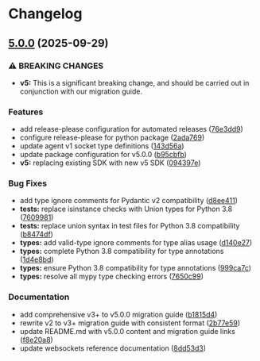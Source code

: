 # Changelog

## [5.0.0](https://github.com/deepgram/deepgram-python-sdk/compare/v4.8.1...v5.0.0) (2025-09-29)


### ⚠ BREAKING CHANGES

* **v5:** This is a significant breaking change, and should be carried out in conjunction with our migration guide.

### Features

* add release-please configuration for automated releases ([76e3dd9](https://github.com/deepgram/deepgram-python-sdk/commit/76e3dd9aa42220a5dd9e1db34067a5e9c10fafe6))
* configure release-please for python package ([2ada769](https://github.com/deepgram/deepgram-python-sdk/commit/2ada76923122a5273a1f0965fd0e4c5131099a15))
* update agent v1 socket type definitions ([143d56a](https://github.com/deepgram/deepgram-python-sdk/commit/143d56a82b84efb67f2fcbd4c12b5867387ea4e1))
* update package configuration for v5.0.0 ([b95cbfb](https://github.com/deepgram/deepgram-python-sdk/commit/b95cbfb1343476ca88e0db84af46bcbc8e827b3f))
* **v5:** replacing existing SDK with new v5 SDK ([094397e](https://github.com/deepgram/deepgram-python-sdk/commit/094397e79d67fc66dd5b10402960e9d1e8afa76c))


### Bug Fixes

* add type ignore comments for Pydantic v2 compatibility ([d8ee411](https://github.com/deepgram/deepgram-python-sdk/commit/d8ee411bfcb7257caf10a7ebac42f558ac5c05f9))
* **tests:** replace isinstance checks with Union types for Python 3.8 ([7609981](https://github.com/deepgram/deepgram-python-sdk/commit/7609981b67e9adebf0103858e8f002596d5bd2b5))
* **tests:** replace union syntax in test files for Python 3.8 compatibility ([b8474df](https://github.com/deepgram/deepgram-python-sdk/commit/b8474df19e99ee9a828a067b3644a028a9418d98))
* **types:** add valid-type ignore comments for type alias usage ([d140e27](https://github.com/deepgram/deepgram-python-sdk/commit/d140e27ab2d15be9f93409f317eed46160f44780))
* **types:** complete Python 3.8 compatibility for type annotations ([1d4e8bd](https://github.com/deepgram/deepgram-python-sdk/commit/1d4e8bd784668ee122400d88249bcce1ec3c7cd4))
* **types:** ensure Python 3.8 compatibility for type annotations ([999ca7c](https://github.com/deepgram/deepgram-python-sdk/commit/999ca7c74bce0acaa71c4c8b7244d5e1c14da0bd))
* **types:** resolve all mypy type checking errors ([7650c99](https://github.com/deepgram/deepgram-python-sdk/commit/7650c9972e0083ed06890c7dea75e6ea7486142f))


### Documentation

* add comprehensive v3+ to v5.0.0 migration guide ([b1815d4](https://github.com/deepgram/deepgram-python-sdk/commit/b1815d4677f011014d8b8383b9987650af23ff15))
* rewrite v2 to v3+ migration guide with consistent format ([2b77e59](https://github.com/deepgram/deepgram-python-sdk/commit/2b77e59c9b49abeab1b2d5aef6a66350f1444771))
* update README.md with v5.0.0 content and migration guide links ([f8e20a8](https://github.com/deepgram/deepgram-python-sdk/commit/f8e20a83a91789336158d23df8dbf3c271fb516d))
* update websockets reference documentation ([8dd53d3](https://github.com/deepgram/deepgram-python-sdk/commit/8dd53d3c523301c7162fedcb318e9f5e3408b980))
